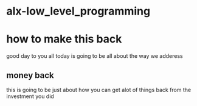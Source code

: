 # alx-low_level_programming
<h1>how to make this back </h1>
good day to you all today is going to be all about the way we adderess

<h2>money back</h2>
this is going to be just about how you can get alot of things back from the investment you did
